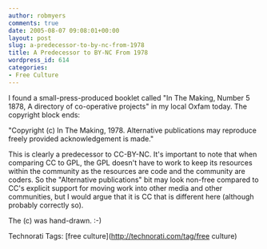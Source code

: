 ```yaml
---
author: robmyers
comments: true
date: 2005-08-07 09:08:01+00:00
layout: post
slug: a-predecessor-to-by-nc-from-1978
title: A Predecessor to BY-NC From 1978
wordpress_id: 614
categories:
- Free Culture
---
```


  
I found a small-press-produced booklet called "In The Making, Number 5 1878, A directory of co-operative projects" in my local Oxfam today. The copyright block ends:  


  
"Copyright (c) In The Making, 1978. Alternative publications may reproduce freely provided acknowledgement is made."  


  
This is clearly a predecessor to CC-BY-NC. It's important to note that when comparing CC to GPL, the GPL doesn't have to work to keep its resources within the community as the resources are code and the community are coders. So the "Alternative publications" bit may look non-free compared to CC's explicit support for moving work into other media and other communities, but I would argue that it is CC that is different here (although probably correctly so).  


  
The (c) was hand-drawn. :-)  


  


Technorati Tags: [free culture](http://technorati.com/tag/free culture)

  


